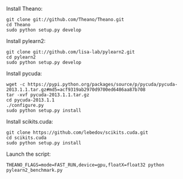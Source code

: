 Install Theano:
```
git clone git://github.com/Theano/Theano.git
cd Theano
sudo python setup.py develop
```

Install pylearn2:
```
git clone git://github.com/lisa-lab/pylearn2.git
cd pylearn2
sudo python setup.py develop
```

Install pycuda:
```
wget -c https://pypi.python.org/packages/source/p/pycuda/pycuda-2013.1.1.tar.gz#md5=acf9319ab2970d9700ed6486aa87b708
tar -xvf pycuda-2013.1.1.tar.gz
cd pycuda-2013.1.1
./configure.py
sudo python setup.py install
```

Install scikits.cuda:
```
git clone https://github.com/lebedov/scikits.cuda.git
cd scikits.cuda
sudo python setup.py install
```

Launch the script:
```
THEANO_FLAGS=mode=FAST_RUN,device=gpu,floatX=float32 python pylearn2_benchmark.py 
```
